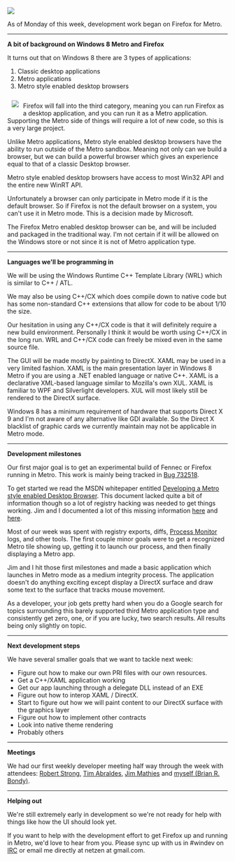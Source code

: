 <img src='/static/img/blogpost_129/Windows8Logo-2.jpg'>

As of Monday of this week, development work began on Firefox for Metro.

---

**A bit of background on Windows 8 Metro and Firefox**


It turns out that on Windows 8 there are 3 types of applications:

1. Classic desktop applications
2. Metro applications
3. Metro style enabled desktop browsers

<div style='float:left'>
<img src='/static/img/blogpost_118/firefox-logo.png' style='float:left; padding:10px;'>

Firefox will fall into the third category, meaning you can run Firefox as a desktop application, and you can run it as a Metro application.
Supporting the Metro side of things will require a lot of new code, so this is a very large project.

Unlike Metro applications, Metro style enabled desktop browsers have the ability to run outside of the Metro sandbox.  Meaning not only can we build a browser, but we can build a powerful browser which gives an experience equal to that of a classic Desktop browser.
</div>
  
Metro style enabled desktop browsers have access to most Win32 API and the entire new WinRT API.

Unfortunately a browser can only participate in Metro mode if it is the default browser.  So if Firefox is not the default browser on a system, you can't use it in Metro mode.  This is a decision made by Microsoft.

The Firefox Metro enabled desktop browser can be, and will be included and packaged in the traditional way.  I'm not certain if it will be allowed on the Windows store or not since it is not of Metro application type.

---

**Languages we'll be programming in**

We will be using the Windows Runtime C++ Template Library (WRL) which is similar to C++ / ATL.

We may also be using C++/CX which does compile down to native code but has some non-standard C++ extensions that allow for code to be about 1/10 the size.

Our hesitation in using any C++/CX code is that it will definitely require a new build environment.  Personally I think it would be worth using C++/CX in the long run.
WRL and C++/CX code can freely be mixed even in the same source file.

The GUI will be made mostly by painting to DirectX.   XAML may be used in a very limited fashion. XAML is the main presentation layer in Windows 8 Metro if you are using a .NET enabled language or native C++.  XAML is a declarative XML-based language similar to Mozilla's own XUL.  XAML is familiar to WPF and Silverlight developers.  XUL will most likely still be rendered to the DirectX surface.

Windows 8 has a minimum requirement of hardware that supports Direct X 9 and I'm not aware of any alternative like GDI available. So the Direct X blacklist of graphic cards we currently maintain may not be applicable in Metro mode.


---

**Development milestones**

Our first major goal is to get an experimental build of Fennec or Firefox running in Metro. 
This work is mainly being tracked in [Bug 732518][732518].

To get started we read the MSDN whitepaper entitled [Developing a Metro style enabled Desktop Browser][1]. This document lacked quite a bit of information though so a lot of registry hacking was needed to get things working. Jim and I documented a lot of this missing information [here][missinginfo] and [here][missinginfo2].

Most of our week was spent with registry exports, diffs, [Process Monitor][procmon] logs, and other tools.  The first couple minor goals were to get a recognized Metro tile showing up, getting it to launch our process, and then finally displaying a Metro app. 

Jim and I hit those first milestones and made a basic application which launches in Metro mode as a medium integrity process. The application doesn't do anything exciting except display a DirectX surface and draw some text to the surface that tracks mouse movement.

As a developer, your job gets pretty hard when you do a Google search for topics surrounding this barely supported third Metro application type and consistently get zero, one, or if you are lucky, two search results.   All results being only slightly on topic.

---

**Next development steps**

We have several smaller goals that we want to tackle next week:

- Figure out how to make our own PRI files with our own resources.
- Get a C++/XAML application working
- Get our app launching through a delegate DLL instead of an EXE 
- Figure out how to interop XAML / DirectX.
- Start to figure out how we will paint content to our DirectX surface with the graphics layer
- Figure out how to implement other contracts
- Look into native theme rendering
- Probably others


---

**Meetings**

We had our first weekly developer meeting half way through the week with attendees: [Robert Strong][rstrong], [Tim Abraldes][tabraldes], [Jim Mathies][jimm] and [myself (Brian R. Bondy)][bbondy]. 

---

**Helping out**

We're still extremely early in development so we're not ready for help with things like how the UI should look yet.

If you want to help with the development effort to get Firefox up and running in Metro, we'd love to hear from you. Please sync up with us in #windev on [IRC][irc] or email me directly at netzen at gmail.com.

[732518]: https://bugzilla.mozilla.org/show_bug.cgi?id=732518
[1]: http://go.microsoft.com/fwlink/?LinkID=243079
[jimm]: http://www.mathies.com/weblog/
[bbondy]: http://www.brianbondy.com/
[rstrong]: http://blog.mozilla.com/rstrong/
[tabraldes]: http://www.linkedin.com/in/timabraldes
[irc]: https://wiki.mozilla.org/IRC
[procmon]: http://technet.microsoft.com/en-us/sysinternals/bb896645
[missinginfo]: https://bugzilla.mozilla.org/show_bug.cgi?id=732518#c12
[missinginfo2]: https://bugzilla.mozilla.org/show_bug.cgi?id=732518#c13
